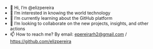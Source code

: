 - 👋 Hi, I’m @elizpereira
- 👀 I’m interested in knowing the world technology
- 🌱 I’m currently learning about the GitHub platform
- 💞️ I’m looking to collaborate on the new projects, insights, and other actions
- 📫 How to reach me? By email: epereirarh2@gmail.com / https://github.com/elizpereira

<!---
elizpereira/elizpereira is a ✨ special ✨ repository because its `README.md` (this file) appears on your GitHub profile.
You can click the Preview link to take a look at your changes.
--->
